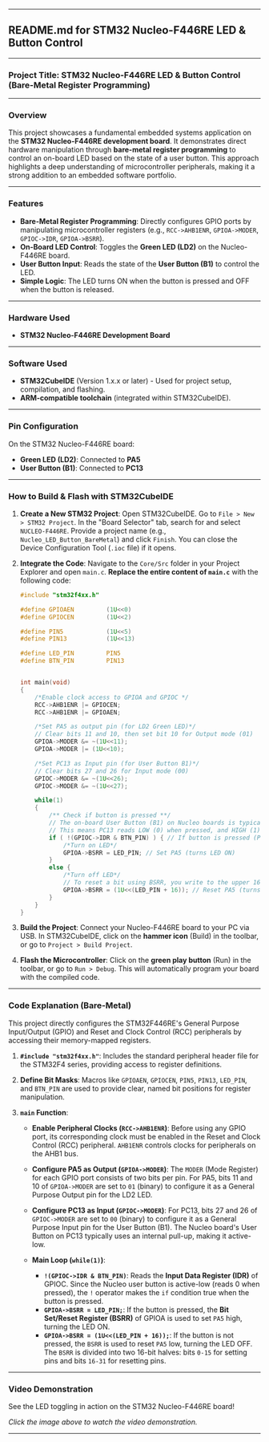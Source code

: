 -----

## README.md for STM32 Nucleo-F446RE LED & Button Control

-----

### Project Title: STM32 Nucleo-F446RE LED & Button Control (Bare-Metal Register Programming)

-----

### Overview

This project showcases a fundamental embedded systems application on the **STM32 Nucleo-F446RE development board**. It demonstrates direct hardware manipulation through **bare-metal register programming** to control an on-board LED based on the state of a user button. This approach highlights a deep understanding of microcontroller peripherals, making it a strong addition to an embedded software portfolio.

-----

### Features

  * **Bare-Metal Register Programming**: Directly configures GPIO ports by manipulating microcontroller registers (e.g., `RCC->AHB1ENR`, `GPIOA->MODER`, `GPIOC->IDR`, `GPIOA->BSRR`).
  * **On-Board LED Control**: Toggles the **Green LED (LD2)** on the Nucleo-F446RE board.
  * **User Button Input**: Reads the state of the **User Button (B1)** to control the LED.
  * **Simple Logic**: The LED turns ON when the button is pressed and OFF when the button is released.

-----

### Hardware Used

  * **STM32 Nucleo-F446RE Development Board**

-----

### Software Used

  * **STM32CubeIDE** (Version 1.x.x or later) - Used for project setup, compilation, and flashing.
  * **ARM-compatible toolchain** (integrated within STM32CubeIDE).

-----

### Pin Configuration

On the STM32 Nucleo-F446RE board:

  * **Green LED (LD2)**: Connected to **PA5**
  * **User Button (B1)**: Connected to **PC13**

-----

### How to Build & Flash with STM32CubeIDE

1.  **Create a New STM32 Project**:
    Open STM32CubeIDE. Go to `File > New > STM32 Project`. In the "Board Selector" tab, search for and select `NUCLEO-F446RE`. Provide a project name (e.g., `Nucleo_LED_Button_BareMetal`) and click `Finish`. You can close the Device Configuration Tool (`.ioc` file) if it opens.

2.  **Integrate the Code**:
    Navigate to the `Core/Src` folder in your Project Explorer and open `main.c`. **Replace the entire content of `main.c`** with the following code:

    ```c
    #include "stm32f4xx.h"

    #define GPIOAEN         (1U<<0)
    #define GPIOCEN         (1U<<2)

    #define PIN5            (1U<<5)
    #define PIN13           (1U<<13)

    #define LED_PIN         PIN5
    #define BTN_PIN         PIN13


    int main(void)
    {
        /*Enable clock access to GPIOA and GPIOC */
        RCC->AHB1ENR |= GPIOCEN;
        RCC->AHB1ENR |= GPIOAEN;

        /*Set PA5 as output pin (for LD2 Green LED)*/
        // Clear bits 11 and 10, then set bit 10 for Output mode (01)
        GPIOA->MODER &= ~(1U<<11);
        GPIOA->MODER |= (1U<<10);

        /*Set PC13 as Input pin (for User Button B1)*/
        // Clear bits 27 and 26 for Input mode (00)
        GPIOC->MODER &= ~(1U<<26);
        GPIOC->MODER &= ~(1U<<27);

        while(1)
        {
            /** Check if button is pressed **/
            // The on-board User Button (B1) on Nucleo boards is typically active-low.
            // This means PC13 reads LOW (0) when pressed, and HIGH (1) when released.
            if ( !(GPIOC->IDR & BTN_PIN) ) { // If button is pressed (PC13 is LOW)
                /*Turn on LED*/
                GPIOA->BSRR = LED_PIN; // Set PA5 (turns LED ON)
            }
            else {
                /*Turn off LED*/
                // To reset a bit using BSRR, you write to the upper 16 bits (bit_position + 16)
                GPIOA->BSRR = (1U<<(LED_PIN + 16)); // Reset PA5 (turns LED OFF)
            }
        }
    }
    ```

3.  **Build the Project**:
    Connect your Nucleo-F446RE board to your PC via USB. In STM32CubeIDE, click on the **hammer icon** (Build) in the toolbar, or go to `Project > Build Project`.

4.  **Flash the Microcontroller**:
    Click on the **green play button** (Run) in the toolbar, or go to `Run > Debug`. This will automatically program your board with the compiled code.

-----

### Code Explanation (Bare-Metal)

This project directly configures the STM32F446RE's General Purpose Input/Output (GPIO) and Reset and Clock Control (RCC) peripherals by accessing their memory-mapped registers.

1.  **`#include "stm32f4xx.h"`**: Includes the standard peripheral header file for the STM32F4 series, providing access to register definitions.

2.  **Define Bit Masks**: Macros like `GPIOAEN`, `GPIOCEN`, `PIN5`, `PIN13`, `LED_PIN`, and `BTN_PIN` are used to provide clear, named bit positions for register manipulation.

3.  **`main` Function**:

      * **Enable Peripheral Clocks (`RCC->AHB1ENR`)**: Before using any GPIO port, its corresponding clock must be enabled in the Reset and Clock Control (RCC) peripheral. `AHB1ENR` controls clocks for peripherals on the AHB1 bus.

      * **Configure PA5 as Output (`GPIOA->MODER`)**: The `MODER` (Mode Register) for each GPIO port consists of two bits per pin. For PA5, bits 11 and 10 of `GPIOA->MODER` are set to `01` (binary) to configure it as a General Purpose Output pin for the LD2 LED.

      * **Configure PC13 as Input (`GPIOC->MODER`)**: For PC13, bits 27 and 26 of `GPIOC->MODER` are set to `00` (binary) to configure it as a General Purpose Input pin for the User Button (B1). The Nucleo board's User Button on PC13 typically uses an internal pull-up, making it active-low.

      * **Main Loop (`while(1)`)**:

          * **`!(GPIOC->IDR & BTN_PIN)`**: Reads the **Input Data Register (IDR)** of GPIOC. Since the Nucleo user button is active-low (reads 0 when pressed), the `!` operator makes the `if` condition true when the button is pressed.
          * **`GPIOA->BSRR = LED_PIN;`**: If the button is pressed, the **Bit Set/Reset Register (BSRR)** of GPIOA is used to set `PA5` high, turning the LED ON.
          * **`GPIOA->BSRR = (1U<<(LED_PIN + 16));`**: If the button is not pressed, the `BSRR` is used to reset `PA5` low, turning the LED OFF. The `BSRR` is divided into two 16-bit halves: bits `0-15` for setting pins and bits `16-31` for resetting pins.

-----

### Video Demonstration

See the LED toggling in action on the STM32 Nucleo-F446RE board\!

[](https://www.google.com/search?q=https://www.youtube.com/watch%3Fv%3DYOUR_VIDEO_ID)
*Click the image above to watch the video demonstration.*



-----
